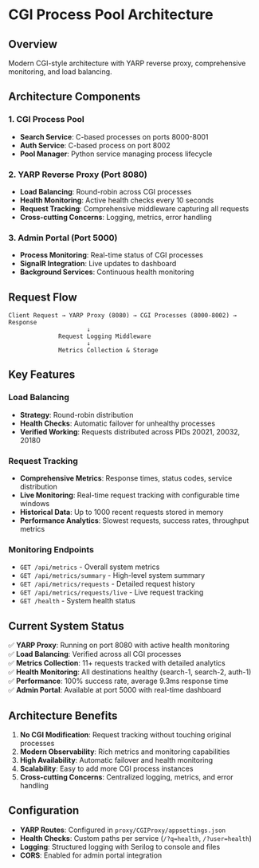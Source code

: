 # CGI Process Pool Architecture

## Overview
Modern CGI-style architecture with YARP reverse proxy, comprehensive monitoring, and load balancing.

## Architecture Components

### 1. CGI Process Pool
- **Search Service**: C-based processes on ports 8000-8001
- **Auth Service**: C-based process on port 8002  
- **Pool Manager**: Python service managing process lifecycle

### 2. YARP Reverse Proxy (Port 8080)
- **Load Balancing**: Round-robin across CGI processes
- **Health Monitoring**: Active health checks every 10 seconds
- **Request Tracking**: Comprehensive middleware capturing all requests
- **Cross-cutting Concerns**: Logging, metrics, error handling

### 3. Admin Portal (Port 5000)
- **Process Monitoring**: Real-time status of CGI processes
- **SignalR Integration**: Live updates to dashboard
- **Background Services**: Continuous health monitoring

## Request Flow
```
Client Request → YARP Proxy (8080) → CGI Processes (8000-8002) → Response
                      ↓
              Request Logging Middleware
                      ↓  
              Metrics Collection & Storage
```

## Key Features

### Load Balancing
- **Strategy**: Round-robin distribution
- **Health Checks**: Automatic failover for unhealthy processes
- **Verified Working**: Requests distributed across PIDs 20021, 20032, 20180

### Request Tracking
- **Comprehensive Metrics**: Response times, status codes, service distribution
- **Live Monitoring**: Real-time request tracking with configurable time windows
- **Historical Data**: Up to 1000 recent requests stored in memory
- **Performance Analytics**: Slowest requests, success rates, throughput metrics

### Monitoring Endpoints
- `GET /api/metrics` - Overall system metrics
- `GET /api/metrics/summary` - High-level system summary  
- `GET /api/metrics/requests` - Detailed request history
- `GET /api/metrics/requests/live` - Live request tracking
- `GET /health` - System health status

## Current System Status
✅ **YARP Proxy**: Running on port 8080 with active health monitoring  
✅ **Load Balancing**: Verified across all CGI processes  
✅ **Metrics Collection**: 11+ requests tracked with detailed analytics  
✅ **Health Monitoring**: All destinations healthy (search-1, search-2, auth-1)  
✅ **Performance**: 100% success rate, average 9.3ms response time  
✅ **Admin Portal**: Available at port 5000 with real-time dashboard  

## Architecture Benefits
1. **No CGI Modification**: Request tracking without touching original processes
2. **Modern Observability**: Rich metrics and monitoring capabilities  
3. **High Availability**: Automatic failover and health monitoring
4. **Scalability**: Easy to add more CGI process instances
5. **Cross-cutting Concerns**: Centralized logging, metrics, and error handling

## Configuration
- **YARP Routes**: Configured in `proxy/CGIProxy/appsettings.json`
- **Health Checks**: Custom paths per service (`/?q=health`, `/?user=health`)
- **Logging**: Structured logging with Serilog to console and files
- **CORS**: Enabled for admin portal integration